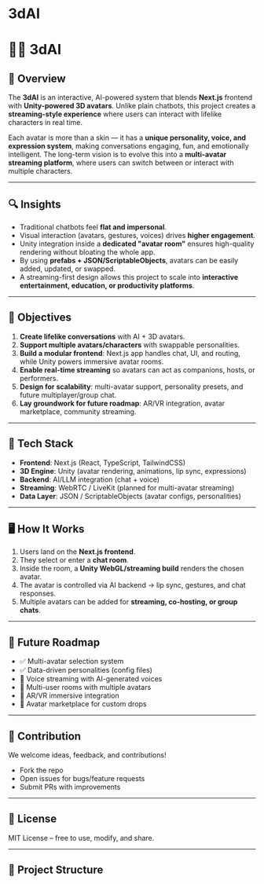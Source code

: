 # 3dAI
# 🧑‍💻 3dAI 

## 📖 Overview  
The **3dAI** is an interactive, AI-powered system that blends **Next.js** frontend with **Unity-powered 3D avatars**. Unlike plain chatbots, this project creates a **streaming-style experience** where users can interact with lifelike characters in real time.  

Each avatar is more than a skin — it has a **unique personality, voice, and expression system**, making conversations engaging, fun, and emotionally intelligent. The long-term vision is to evolve this into a **multi-avatar streaming platform**, where users can switch between or interact with multiple characters.  

---

## 🔍 Insights  
- Traditional chatbots feel **flat and impersonal**.  
- Visual interaction (avatars, gestures, voices) drives **higher engagement**.  
- Unity integration inside a **dedicated "avatar room"** ensures high-quality rendering without bloating the whole app.  
- By using **prefabs + JSON/ScriptableObjects**, avatars can be easily added, updated, or swapped.  
- A streaming-first design allows this project to scale into **interactive entertainment, education, or productivity platforms**.  

---

## 🎯 Objectives  
1. **Create lifelike conversations** with AI + 3D avatars.  
2. **Support multiple avatars/characters** with swappable personalities.  
3. **Build a modular frontend**: Next.js app handles chat, UI, and routing, while Unity powers immersive avatar rooms.  
4. **Enable real-time streaming** so avatars can act as companions, hosts, or performers.  
5. **Design for scalability**: multi-avatar support, personality presets, and future multiplayer/group chat.  
6. **Lay groundwork for future roadmap**: AR/VR integration, avatar marketplace, community streaming.  

---

## 🚀 Tech Stack  
- **Frontend**: Next.js (React, TypeScript, TailwindCSS)  
- **3D Engine**: Unity (avatar rendering, animations, lip sync, expressions)  
- **Backend**: AI/LLM integration (chat + voice)  
- **Streaming**: WebRTC / LiveKit (planned for multi-avatar streaming)  
- **Data Layer**: JSON / ScriptableObjects (avatar configs, personalities)  

---

## 🖥️ How It Works  
1. Users land on the **Next.js frontend**.  
2. They select or enter a **chat room**.  
3. Inside the room, a **Unity WebGL/streaming build** renders the chosen avatar.  
4. The avatar is controlled via AI backend → lip sync, gestures, and chat responses.  
5. Multiple avatars can be added for **streaming, co-hosting, or group chats**.  

---

## 🔮 Future Roadmap  
- ✅ Multi-avatar selection system  
- ✅ Data-driven personalities (config files)  
- 🔲 Voice streaming with AI-generated voices  
- 🔲 Multi-user rooms with multiple avatars  
- 🔲 AR/VR immersive integration  
- 🔲 Avatar marketplace for custom drops  

---

## 🤝 Contribution  
We welcome ideas, feedback, and contributions!  
- Fork the repo  
- Open issues for bugs/feature requests  
- Submit PRs with improvements  

---

## 📜 License  
MIT License – free to use, modify, and share.  

---


## 📂 Project Structure  

